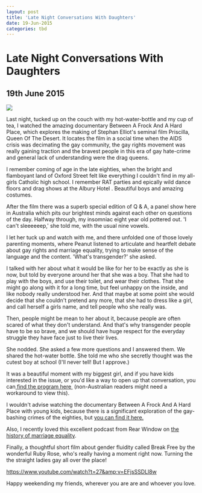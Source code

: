 ```yaml
---
layout: post
title: 'Late Night Conversations With Daughters'
date: 19-Jun-2015
categories: tbd
---
```


# Late Night Conversations With Daughters

## 19th June 2015

<img class="photo-horiz" src="http://cdn.ticketfly.com/i/00/01/58/68/23-atxl.jpg" />

Last night,   tucked up on the couch with my hot-water-bottle and my cup of tea,   I watched the amazing documentary Between A Frock And A Hard Place,   which explores the making of Stephan Elliot's seminal film Priscilla, Queen Of The Desert. It locates the film in a social time when the AIDS crisis was decimating the gay community, the gay rights movement was really gaining traction and the bravest people in this era of gay hate-crime and general lack of understanding were the drag queens.

I remember coming of age in the late eighties, when the bright and flamboyant land of Oxford Street felt like everything I couldn't find in my all-girls Catholic high school. I remember RAT parties and epically wild dance floors and drag shows at the Albury Hotel . Beautiful boys and amazing costumes.

After the film there was a superb special edition of Q &amp; A, a panel show here in Australia which pits our brightest minds against each other on questions of the day. Halfway through, my insomniac eight year old pottered out. 'I can't sleeeeeep,' she told me, with the usual nine vowels.

I let her tuck up and watch with me, and there unfolded one of those lovely parenting moments, where Peanut listened to articulate and heartfelt debate about gay rights and marriage equality, trying to make sense of the language and the content. 'What's transgender?' she asked.

I talked with her about what it would be like for her to be exactly as she is now, but told by everyone around her that she was a boy. That she had to play with the boys, and use their toilet, and wear their clothes. That she might go along with it for a long time, but feel unhappy on the inside, and like nobody really understood her. And that maybe at some point she would decide that she couldn't pretend any more, that she had to dress like a girl, and call herself a girls name, and tell people who she really was.

Then, people might be mean to her about it, because people are often scared of what they don't understand. And that's why transgender people have to be so brave, and we should have huge respect for the everyday struggle they have face just to live their lives.

She nodded. She asked a few more questions and I answered them. We shared the hot-water bottle. She told me who she secretly thought was the cutest boy at school (I'll never tell! But I approve.)

It was a beautiful moment with my biggest girl, and if you have kids interested in the issue, or you'd like a way to open up that conversation, you can<a href="http://iview.abc.net.au/programs/qanda-special-between-a-frock-and-a-hard-place/FR1407H001S00"> find the program here </a> (non-Australian readers might need a workaround to view this).

I wouldn't advise watching the documentary Between A Frock And A Hard Place with young kids, because there is a significant exploration of the gay-bashing crimes of the eighties, but <a href="http://iview.abc.net.au/programs/between-a-frock-and-a-hard-place/DO1345H001S00">you can find it here.</a>

Also, I recently loved this excellent podcast from Rear Window on <a href="http://www.abc.net.au/radionational/programs/rearvision/a-worldwide-history-of-marriage-equality/6549338">the history of marriage equality</a>.

Finally, a thoughtful short film about gender fluidity called Break Free by the wonderful Ruby Rose, who's really having a moment right now. Turning the the straight ladies gay all over the place!

https://www.youtube.com/watch?t=27&amp;v=EFjsSSDLl8w

Happy weekending my friends, wherever you are are and whoever you love.

 
